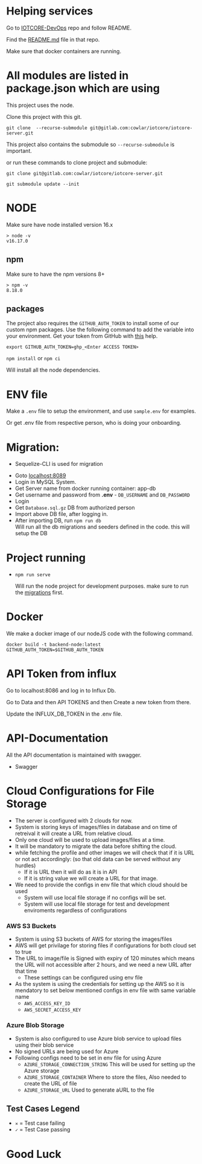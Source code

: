 # Helping services 
Go to [IOTCORE-DevOps](https://gitlab.com/cowlar/iotcore/iotcore-devops) repo and follow README.
 
Find the [README.md](https://gitlab.com/cowlar/iotcore/iotcore-devops/-/blob/main/README.md) file in that repo.

Make sure that docker containers are running.

# All modules are listed in package.json which are using

This project uses the node.

Clone this project with this git.
```
git clone  --recurse-submodule git@gitlab.com:cowlar/iotcore/iotcore-server.git     
```
This project also contains the submodule so `--recurse-submodule` is important.

or run these commands to clone project and submodule: 
```
git clone git@gitlab.com:cowlar/iotcore/iotcore-server.git
```
```
git submodule update --init  
```

# NODE
Make sure have node installed version 16.x
```
> node -v
v16.17.0
```
## npm
Make sure to have the npm versions 8+

```
> npm -v
8.18.0 
```

## packages
The project also requires the `GITHUB_AUTH_TOKEN` to install some of our custom npm packages. Use the following command to add the variable into your environment. Get your token from GitHub with [this](https://docs.github.com/en/authentication/keeping-your-account-and-data-secure/creating-a-personal-access-token) help.
```
export GITHUB_AUTH_TOKEN=ghp_<Enter ACCESS TOKEN>
```

`npm install`  or `npm ci`

Will install all the node dependencies.
# ENV file 
Make a `.env` file to setup the environment, and use `sample.env` for examples.

Or get .env file from respective person, who is doing your onboarding.

# Migration:
* Sequelize-CLI is used for migration

- Goto [localhost:8089](http://localhost:8089/)
- Login in MySQL System.
- Get Server name from docker running container: app-db
- Get username and password from **.env** - `DB_USERNAME` and `DB_PASSWORD`
- Login
- Get `Database.sql.gz` DB from authorized person
- Import above DB file, after logging in.
- After importing DB, run `npm run db`  
    Will run all the db migrations and seeders defined in the code. this will setup the DB

# Project running

- `npm run serve`

     Will run the node project for development purposes. make sure to run the [migrations](#migration) first.

# Docker 
We make a docker image of our nodeJS code with the following command.
```
docker build -t backend-node:latest GITHUB_AUTH_TOKEN=$GITHUB_AUTH_TOKEN 
```
# API Token from influx 
Go to localhost:8086 and log in to Influx Db.

Go to Data and then API TOKENS and then Create a new token from there.

Update the INFLUX_DB_TOKEN in the .env file.

# API-Documentation
All the API documentation is maintained with swagger.
* Swagger





# Cloud Configurations for File Storage
* The server is configured with 2 clouds for now. 
* System is storing keys of images/files in database and on time of retreival it will create a URL from relative cloud. 
* Only one cloud will be used to upload images/files at a time. 
* It will be mandatory to migrate the data before shifting the cloud.
* while fetching the profile and other images we will check that if it is URL or not act accordingly: (so that old data can be served without any hurdles)
    - If it is URL then it will do as it is in API
    - If it is string value we will create a URL for that image.
* We need to provide the configs in env file that which cloud should be used
    - System will use local file storage if no configs will be set.
    - System will use local file storage for test and development enviroments regardless of configurations
### AWS S3 Buckets
* System is using S3 buckets of AWS for storing the images/files
* AWS will get privilage for storing files if configurations for both cloud set to true 
* The URL to image/file is Signed with expiry of 120 minutes which means the URL will not accessible after 2 hours, and we need a new URL after that time
    - These settings can be configured using env file
* As the system is using the credentials for setting up the AWS so it is mendatory to set below mentioned configs in env file with same variable name
    - `AWS_ACCESS_KEY_ID`
    - `AWS_SECRET_ACCESS_KEY`
### Azure Blob Storage
* System is also configured to use Azure blob service to upload files using their blob service
* No signed URLs are being used for Azure
* Following configs need to be set in env file for using Azure
    - `AZURE_STORAGE_CONNECTION_STRING` This will be used for setting up the Azure storage
    - `AZURE_STORAGE_CONTAINER` Where to store the files, Also needed to create the URL of file
    - `AZURE_STORAGE_URL` Used to generate aURL to the file

## Test Cases Legend

- `✕` = Test case failing
- `✓` = Test Case passing

# Good Luck
